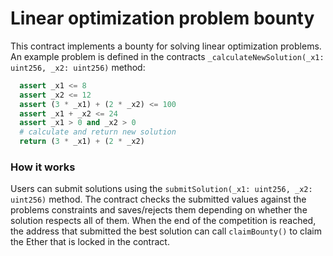 # Linear optimization problem bounty

This contract implements a bounty for solving linear optimization problems.
An example problem is defined in the contracts `_calculateNewSolution(_x1: uint256, _x2: uint256)` method:

```python
  assert _x1 <= 8
  assert _x2 <= 12
  assert (3 * _x1) + (2 * _x2) <= 100
  assert _x1 + _x2 <= 24
  assert _x1 > 0 and _x2 > 0
  # calculate and return new solution
  return (3 * _x1) + (2 * _x2)
```

### How it works

Users can submit solutions using the `submitSolution(_x1: uint256, _x2: uint256)` method.
The contract checks the submitted values against the problems constraints and saves/rejects them depending on whether the solution respects all of them.
When the end of the competition is reached, the address that submitted the best solution can call `claimBounty()` to claim the Ether that is locked in the contract.

